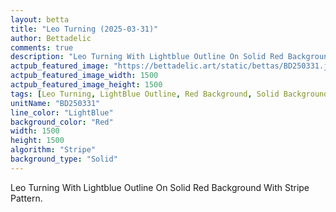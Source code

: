 ```yaml
---
layout: betta
title: "Leo Turning (2025-03-31)"
author: Bettadelic
comments: true
description: "Leo Turning With Lightblue Outline On Solid Red Background With Stripe Pattern."
actpub_featured_image: "https://bettadelic.art/static/bettas/BD250331.jpg"
actpub_featured_image_width: 1500
actpub_featured_image_height: 1500
tags: [Leo Turning, LightBlue Outline, Red Background, Solid Background Pattern, Stripe Pattern, March 2025]
unitName: "BD250331"
line_color: "LightBlue"
background_color: "Red"
width: 1500
height: 1500
algorithm: "Stripe"
background_type: "Solid"
---
```


Leo Turning With Lightblue Outline On Solid Red Background With Stripe Pattern.
